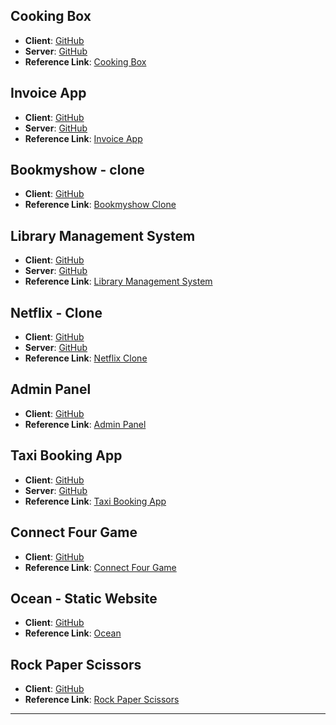 
## Cooking Box
- **Client**: [GitHub](https://github.com/Vigneshkalithas/cooker-app)
- **Server**: [GitHub](https://github.com/Vigneshkalithas/serverCooker)
- **Reference Link**: [Cooking Box](https://beamish-pavlova-50ad58.netlify.app)

## Invoice App
- **Client**: [GitHub](https://github.com/Vigneshkalithas/invoice-client)
- **Server**: [GitHub](https://github.com/Vigneshkalithas/server-invoices)
- **Reference Link**: [Invoice App](https://neon-sprinkles-58ecfb.netlify.app)

## Bookmyshow - clone
- **Client**: [GitHub](https://github.com/Vigneshkalithas/BookmyShow-Client)
- **Reference Link**: [Bookmyshow Clone](https://harmonious-malasada-9dd6be.netlify.app)

## Library Management System
- **Client**: [GitHub](https://github.com/Vigneshkalithas/library-client)
- **Server**: [GitHub](https://github.com/Vigneshkalithas/Library-server)
- **Reference Link**: [Library Management System](https://iridescent-trifle-31879a.netlify.app)

## Netflix - Clone
- **Client**: [GitHub](https://github.com/Vigneshkalithas/netflix-client)
- **Server**: [GitHub](https://github.com/Vigneshkalithas/netflix-server)
- **Reference Link**: [Netflix Clone](https://papaya-pastelito-c9e60b.netlify.app)

## Admin Panel
- **Client**: [GitHub](https://github.com/Vigneshkalithas/ADMIN-PANEL-NEW)
- **Reference Link**: [Admin Panel](https://bright-sunshine-ca19be.netlify.app)

## Taxi Booking App
- **Client**: [GitHub](https://github.com/Vigneshkalithas/Taxi)
- **Server**: [GitHub](https://github.com/Vigneshkalithas/Taxi-Server)
- **Reference Link**: [Taxi Booking App](https://deluxe-stardust-d6088d.netlify.app)

## Connect Four Game
- **Client**: [GitHub](https://github.com/Vigneshkalithas/ConnectFour)
- **Reference Link**: [Connect Four Game](https://jazzy-pithivier-810185.netlify.app)

## Ocean - Static Website
- **Client**: [GitHub](https://github.com/Vigneshkalithas/ocean)
- **Reference Link**: [Ocean](https://ornate-douhua-a5937d.netlify.app)

## Rock Paper Scissors
- **Client**: [GitHub](https://github.com/Vigneshkalithas/rock-paper-scissors-react)
- **Reference Link**: [Rock Paper Scissors](https://dreamy-babka-379ef4.netlify.app)

---
